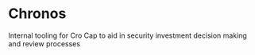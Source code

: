 # Chronos
Internal tooling for Cro Cap to aid in security investment decision making and review processes
